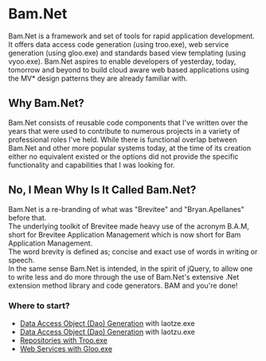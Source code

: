 # Bam.Net 
Bam.Net is a framework and set of tools for rapid application development.  
It offers data access code generation (using troo.exe), web service generation 
(using gloo.exe) and standards based view templating (using vyoo.exe).  Bam.Net 
aspires to enable developers of yesterday, today, tomorrow and beyond to build
cloud aware web based applications using the MV* design patterns they are already
familiar with.  

## Why Bam.Net?
Bam.Net consists of reusable code components that I've written over the years 
that were used to contribute to numerous projects in a variety of professional 
roles I've held.  While there is functional overlap between Bam.Net and other 
more popular systems today, at the time of its creation either no equivalent 
existed or the options did not provide the specific functionality and capabilities 
that I was looking for.

## No, I Mean Why Is It Called Bam.Net?
Bam.Net is a re-branding of what was "Brevitee" and "Bryan.Apellanes" before that.  
The underlying toolkit of Brevitee made heavy use of the acronym B.A.M, short for 
Brevitee Application Management which is now short for Bam Application Management.  
The word brevity is defined as; concise and exact use of words in writing or speech.  
In the same sense Bam.Net is intended, in the spirit of jQuery, to allow one to 
write less and do more through the use of Bam.Net's extensive .Net extension method 
library and code generators.  BAM and you're done!

### Where to start?
- [Data Access Object (Dao) Generation](./_tools/LaoTze/) with laotze.exe
- [Data Access Object (Dao) Generation](./_tools/LaoTzu/) with laotzu.exe
- [Repositories with Troo.exe](./_tools/troo/)
- [Web Services with Gloo.exe](./_tools/gloo/)
